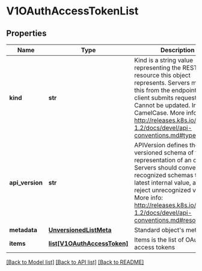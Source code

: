 # V1OAuthAccessTokenList

## Properties
Name | Type | Description | Notes
------------ | ------------- | ------------- | -------------
**kind** | **str** | Kind is a string value representing the REST resource this object represents. Servers may infer this from the endpoint the client submits requests to. Cannot be updated. In CamelCase. More info: http://releases.k8s.io/release-1.2/docs/devel/api-conventions.md#types-kinds | [optional] 
**api_version** | **str** | APIVersion defines the versioned schema of this representation of an object. Servers should convert recognized schemas to the latest internal value, and may reject unrecognized values. More info: http://releases.k8s.io/release-1.2/docs/devel/api-conventions.md#resources | [optional] 
**metadata** | [**UnversionedListMeta**](UnversionedListMeta.md) | Standard object&#39;s metadata. | [optional] 
**items** | [**list[V1OAuthAccessToken]**](V1OAuthAccessToken.md) | Items is the list of OAuth access tokens | 

[[Back to Model list]](../README.md#documentation-for-models) [[Back to API list]](../README.md#documentation-for-api-endpoints) [[Back to README]](../README.md)


